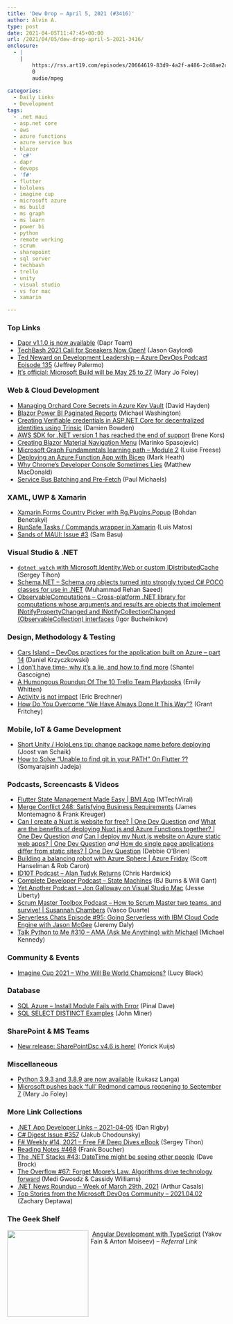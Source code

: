 ```yaml
---
title: 'Dew Drop – April 5, 2021 (#3416)'
author: Alvin A.
type: post
date: 2021-04-05T11:47:45+00:00
url: /2021/04/05/dew-drop-april-5-2021-3416/
enclosure:
  - |
    |
        https://rss.art19.com/episodes/20664619-83d9-4a2f-a486-2c48ae2cd73b.mp3
        0
        audio/mpeg
        
categories:
  - Daily Links
  - Development
tags:
  - .net maui
  - asp.net core
  - aws
  - azure functions
  - azure service bus
  - blazor
  - 'c#'
  - dapr
  - devops
  - 'f#'
  - flutter
  - hololens
  - imagine cup
  - microsoft azure
  - ms build
  - ms graph
  - ms learn
  - power bi
  - python
  - remote working
  - scrum
  - sharepoint
  - sql server
  - techbash
  - trello
  - unity
  - visual studio
  - vs for mac
  - xamarin

---
```

### <a name="top"></a>Top Links

  * <a href="https://blog.dapr.io/posts/2021/04/02/dapr-v1.1.0-is-now-available/" target="_blank" rel="noopener">Dapr v1.1.0 is now available</a> (Dapr Team)
  * <a href="https://www.jasongaylord.com/blog/2021/04/05/call-for-speakers-techbash-2021" target="_blank" rel="noopener">TechBash 2021 Call for Speakers Now Open!</a> (Jason Gaylord)
  * <a href="http://azuredevopspodcast.clear-measure.com/ted-neward-on-development-leadership-episode-135" target="_blank" rel="noopener">Ted Neward on Development Leadership &#8211; Azure DevOps Podcast Episode 135</a> (Jeffrey Palermo)
  * <a href="https://www.zdnet.com/article/its-official-microsoft-build-will-be-may-25-to-27/#ftag=RSSbaffb68" target="_blank" rel="noopener">It&#8217;s official: Microsoft Build will be May 25 to 27</a> (Mary Jo Foley)



### <a name="web"></a>Web & Cloud Development

  * <a href="https://www.davidhayden.me:443/blog/managing-orchard-core-secrets-in-azure-key-vault" target="_blank" rel="noopener">Managing Orchard Core Secrets in Azure Key Vault</a> (David Hayden)
  * <a href="https://blazorhelpwebsite.com/ViewBlogPost/49" target="_blank" rel="noopener">Blazor Power BI Paginated Reports</a> (Michael Washington)
  * <a href="https://damienbod.com/2021/04/05/creating-verifiable-credentials-in-asp-net-core-for-decentralized-identities-using-trinsic/" target="_blank" rel="noopener">Creating Verifiable credentials in ASP.NET Core for decentralized identities using Trinsic</a> (Damien Bowden)
  * <a href="http://feedproxy.google.com/~r/AwsDeveloperBlog/~3/Pi9xUSeYktQ/" target="_blank" rel="noopener">AWS SDK for .NET version 1 has reached the end of support</a> (Irene Kors)
  * <a href="https://code-maze.com/creating-blazor-material-navigation-menu/" target="_blank" rel="noopener">Creating Blazor Material Navigation Menu</a> (Marinko Spasojevic)
  * <a href="https://techcommunity.microsoft.com/t5/microsoft-365-pnp-blog/microsoft-graph-fundamentals-learning-path-module-2/ba-p/2253924" target="_blank" rel="noopener">Microsoft Graph Fundamentals learning path – Module 2</a> (Luise Freese)
  * <a href="https://markheath.net/post/azure-functions-bicep" target="_blank" rel="noopener">Deploying an Azure Function App with Bicep</a> (Mark Heath)
  * <a href="https://medium.com/young-coder/why-chromes-developer-console-sometimes-lies-9487e45e91ae?source=rss----d3d5cbdde463---4" target="_blank" rel="noopener">Why Chrome’s Developer Console Sometimes Lies</a> (Matthew MacDonald)
  * <a href="https://www.pmichaels.net/2021/04/03/service-bus-batching-and-pre-fetch/?utm_source=rss&utm_medium=rss&utm_campaign=service-bus-batching-and-pre-fetch" target="_blank" rel="noopener">Service Bus Batching and Pre-Fetch</a> (Paul Michaels)



### <a name="silverlight"></a>XAML, UWP & Xamarin

  * <a href="https://benetskyybogdan.medium.com/xamarin-forms-country-picker-with-rg-plugins-popup-fec1a045f7c?source=rss-d6cd855316de------2" target="_blank" rel="noopener">Xamarin.Forms Country Picker with Rg.Plugins.Popup</a> (Bohdan Benetskyi)
  * <a href="https://luismts.com/runsafe-tasks-commands-wrapper/" target="_blank" rel="noopener">RunSafe Tasks / Commands wrapper in Xamarin</a> (Luis Matos)
  * <a href="https://www.telerik.com/blogs/sands-of-maui-issue-3" target="_blank" rel="noopener">Sands of MAUI: Issue #3</a> (Sam Basu)



### <a name="dotnet"></a>Visual Studio & .NET

  * <a href="https://sergeytihon.com/2021/04/05/dotnet-watch-with-microsoft-identity-web-or-custom-idistributedcache/" target="_blank" rel="noopener">`dotnet watch` with Microsoft.Identity.Web or custom IDistributedCache</a> (Sergey Tihon)
  * <a href="https://github.com/RehanSaeed/Schema.NET" target="_blank" rel="noopener">Schema.NET &#8211; Schema.org objects turned into strongly typed C# POCO classes for use in .NET</a> (Muhammad Rehan Saeed)
  * <a href="https://github.com/IgorBuchelnikov/ObservableComputations" target="_blank" rel="noopener">ObservableComputations &#8211; Cross-platform .NET library for computations whose arguments and results are objects that implement INotifyPropertyChanged and INotifyCollectionChanged (ObservableCollection) interfaces</a> (Igor Buchelnikov)



### <a name="design"></a>Design, Methodology & Testing

  * <a href="https://daniel-krzyczkowski.github.io/Cars-Island-DevOps-With-Azure-Apps/" target="_blank" rel="noopener">Cars Island &#8211; DevOps practices for the application built on Azure &#8211; part 14</a> (Daniel Krzyczkowski)
  * <a href="https://www.linkedin.com/pulse/i-dont-have-time-why-its-lie-how-find-more-shantel-gascoigne/" target="_blank" rel="noopener">I don&#8217;t have time- why it&#8217;s a lie, and how to find more</a> (Shantel Gascoigne)
  * <a href="https://blog.trello.com/trello-team-playbooks" target="_blank" rel="noopener">A Humongous Roundup Of The 10 Trello Team Playbooks</a> (Emily Whitten)
  * <a href="https://imwrightshardcode.com/2021/04/activity-is-not-impact/" target="_blank" rel="noopener">Activity is not impact</a> (Eric Brechner)
  * <a href="https://www.red-gate.com/blog/how-do-you-overcome-we-have-always-done-it-this-way" target="_blank" rel="noopener">How Do You Overcome “We Have Always Done It This Way”?</a> (Grant Fritchey)



### <a name="mobile"></a>Mobile, IoT & Game Development

  * <a href="https://localjoost.github.io/Short-Unity-HoloLens-tip-change-package-name-before-deploying/" target="_blank" rel="noopener">Short Unity / HoloLens tip: change package name before deploying</a> (Joost van Schaik)
  * <a href="https://flutteragency.com/unable-to-find-git-in-your-path/" target="_blank" rel="noopener">How to Solve “Unable to find git in your PATH” On Flutter ??</a> (Somyarajsinh Jadeja)



### <a name="podcasts"></a>Podcasts, Screencasts & Videos

  * <a href="http://www.youtube.com/watch?v=zk_Sj_b3wYc" target="_blank" rel="noopener">Flutter State Management Made Easy | BMI App</a> (MTechViral)
  * <a href="http://www.mergeconflict.fm/248" target="_blank" rel="noopener">Merge Conflict 248: Satisfying Business Requirements</a> (James Montemagno & Frank Kreuger)
  * <a href="http://www.youtube.com/watch?v=9CTcA9c36bk" target="_blank" rel="noopener">Can I create a Nuxt.js website for free? | One Dev Question</a> _and_ <a href="http://www.youtube.com/watch?v=5597d-xSUns" target="_blank" rel="noopener">What are the benefits of deploying Nuxt.js and Azure Functions together? | One Dev Question</a> _and_ <a href="http://www.youtube.com/watch?v=li1kxAgU9vI" target="_blank" rel="noopener">Can I deploy my Nuxt.js website on Azure static web apps? | One Dev Question</a> _and_ <a href="http://www.youtube.com/watch?v=uxhDL5aFTPA" target="_blank" rel="noopener">How do single page applications differ from static sites? | One Dev Question</a> (Debbie O&#8217;Brien)
  * <a href="https://channel9.msdn.com/Shows/Azure-Friday/Building-a-balancing-robot-with-Azure-Sphere?WT.mc_id=DOP-MVP-4025064" target="_blank" rel="noopener">Building a balancing robot with Azure Sphere | Azure Friday</a> (Scott Hanselman & Rob Caron)
  * <a href="https://rss.art19.com/episodes/20664619-83d9-4a2f-a486-2c48ae2cd73b.mp3" target="_blank" rel="noopener">ID10T Podcast &#8211; Alan Tudyk Returns</a> (Chris Hardwick)
  * <a href="https://completedeveloperpodcast.com/state-machines/?utm_source=rss&utm_medium=rss&utm_campaign=state-machines" target="_blank" rel="noopener">Complete Developer Podcast &#8211; State Machines</a> (BJ Burns & Will Gant)
  * <a href="http://feedproxy.google.com/~r/JesseLiberty-SilverlightGeek/~3/otIExDaYu9k/" target="_blank" rel="noopener">Yet Another Podcast &#8211; Jon Galloway on Visual Studio Mac</a> (Jesse Liberty)
  * <a href="https://scrummastertoolbox.libsyn.com/monday-susannah-chambers" target="_blank" rel="noopener">Scrum Master Toolbox Podcast &#8211; How to Scrum Master two teams, and survive! | Susannah Chambers</a> (Vasco Duarte)
  * <a href="https://www.serverlesschats.com/95" target="_blank" rel="noopener">Serverless Chats Episode #95: Going Serverless with IBM Cloud Code Engine with Jason McGee</a> (Jeremy Daly)
  * <a href="https://talkpython.fm/episodes/show/310/ama-ask-me-anything-with-michael" target="_blank" rel="noopener">Talk Python to Me #310 &#8211; AMA (Ask Me Anything) with Michael</a> (Michael Kennedy)



### <a name="events"></a>Community & Events

  * <a href="http://www.i-programmer.info/news/204-challenges/14467-imaginecup-2021-top-four-teams-.html" target="_blank" rel="noopener">Imagine Cup 2021 &#8211; Who Will Be World Champions?</a> (Lucy Black)



### <a name="sql"></a>Database

  * <a href="https://blog.sqlauthority.com/2021/04/05/sql-azure-install-module-fails-with-error/?utm_source=rss&utm_medium=rss&utm_campaign=sql-azure-install-module-fails-with-error" target="_blank" rel="noopener">SQL Azure – Install Module Fails with Error</a> (Pinal Dave)
  * <a href="http://feedproxy.google.com/~r/MSSQLTips-LatestSqlServerTips/~3/B21PEerIfdM/" target="_blank" rel="noopener">SQL SELECT DISTINCT Examples</a> (John Miner)



### <a name="sp"></a>SharePoint & MS Teams

  * <a href="https://techcommunity.microsoft.com/t5/sharepointdsc/new-release-sharepointdsc-v4-6-is-here/ba-p/2251010?WT.mc_id=DOP-MVP-4025064" target="_blank" rel="noopener">New release: SharePointDsc v4.6 is here!</a> (Yorick Kuijs)



### <a name="misc"></a>Miscellaneous

  * <a href="http://feedproxy.google.com/~r/PythonInsider/~3/wCVEey5w8AI/python-393-and-389-are-now-available.html" target="_blank" rel="noopener">Python 3.9.3 and 3.8.9 are now available</a> (Łukasz Langa)
  * <a href="https://www.zdnet.com/article/microsoft-pushes-back-full-redmond-campus-reopening-to-september-7/#ftag=RSSbaffb68" target="_blank" rel="noopener">Microsoft pushes back &#8216;full&#8217; Redmond campus reopening to September 7</a> (Mary Jo Foley)



### <a name="links"></a>More Link Collections

  * <a href="https://links.danrigby.com/2021/04/app-developer-links-2021-04-05/" target="_blank" rel="noopener">.NET App Developer Links &#8211; 2021-04-05</a> (Dan Rigby)
  * <a href="http://feedproxy.google.com/~r/digest-csharp/~3/FV0IPgFonSQ/357" target="_blank" rel="noopener">C# Digest Issue #357</a> (Jakub Chodounsky)
  * <a href="https://sergeytihon.com/2021/04/03/f-weekly-14-2021/" target="_blank" rel="noopener">F# Weekly #14, 2021 – Free F# Deep Dives eBook</a> (Sergey Tihon)
  * <a href="http://www.frankysnotes.com/2021/04/reading-notes-468.html" target="_blank" rel="noopener">Reading Notes #468</a> (Frank Boucher)
  * <a href="https://daveabrock.com/2021/04/03/dotnet-stacks-43" target="_blank" rel="noopener">The .NET Stacks #43: DateTime might be seeing other people</a> (Dave Brock)
  * <a href="https://stackoverflow.blog/2021/04/02/the-overflow-67-forget-moores-law-algorithms-drive-technology-forward/" target="_blank" rel="noopener">The Overflow #67: Forget Moore’s Law. Algorithms drive technology forward</a> (Medi Gwosdz & Cassidy Williams)
  * <a href="https://www.infoq.com/news/2021/04/dotnet-news-roundup-mar29-2021/?utm_campaign=infoq_content&utm_source=infoq&utm_medium=feed&utm_term=global" target="_blank" rel="noopener">.NET News Roundup &#8211; Week of March 29th, 2021</a> (Arthur Casals)
  * <a href="https://devblogs.microsoft.com/devops/top-stories-from-the-microsoft-devops-community-2021-04-02/?WT.mc_id=DOP-MVP-4025064" target="_blank" rel="noopener">Top Stories from the Microsoft DevOps Community – 2021.04.02</a> (Zachary Deptawa)



### <a name="shelf"></a>The Geek Shelf

<a href="https://www.amazon.com/Angular-Development-Typescript-Yakov-Fain/dp/1617295345/?tag=amavin-20" target="_blank" rel="noopener"><img loading="lazy" decoding="async" width="187" height="200" align="left" style="margin: 0px 5px 0px 0px; border: 0px currentcolor; border-image: none; float: left; display: inline; background-image: none;" src="https://m.media-amazon.com/images/I/71aMLMZWutL._AC_UL320_.jpg" border="0" /></a>&nbsp;<a href="https://www.amazon.com/Angular-Development-Typescript-Yakov-Fain/dp/1617295345/?tag=amavin-20" target="_blank" rel="noopener">Angular Development with TypeScript</a> (Yakov Fain & Anton Moiseev) _&#8211; Referral Link_